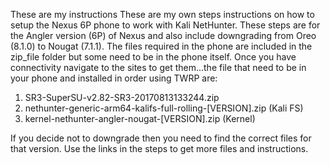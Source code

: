 These are my instructions These are my own steps instructions on how to setup the Nexus 6P phone to work with Kali NetHunter. These steps are for the Angler version (6P) of Nexus and also include downgrading from Oreo (8.1.0) to Nougat (7.1.1). The files required in the phone are included in the zip_file folder but some need to be in the phone itself. Once you have connectivity navigate to the sites to get them...the file that need to be in your phone and installed in order using TWRP are:

1. SR3-SuperSU-v2.82-SR3-20170813133244.zip
2. nethunter-generic-arm64-kalifs-full-rolling-[VERSION].zip (Kali FS)
3. kernel-nethunter-angler-nougat-[VERSION].zip (Kernel)

If you decide not to downgrade then you need to find the correct files for that version. Use the links in the steps to get more files and instructions.
